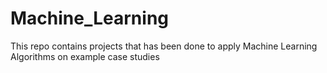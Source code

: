 # Machine_Learning
This repo contains projects that has been done to apply Machine Learning Algorithms on example case studies
